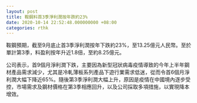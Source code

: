 ```yaml
---
layout: post
title: 鞍鋼料首3季淨利潤按年跌約23%
date: 2020-10-14 22:52:48.000000000 +08:00
categories: rthk
---
```


鞍鋼預期，截至9月底止首3季淨利潤按年下跌約23%，至13.25億元人民幣。至於單計第3季，料盈利按年升近1.8倍，至約8.25億元。

公司表示，首9個月淨利潤下跌，主要因為新型冠狀病毒疫情導致的今年上半年鋼材產品需求減少，尤其是冷軋薄板系列產品下遊行業需求低迷，從而令首6個月淨利潤大幅下降近65%。隨後第3季淨利潤大幅上升，原因是疫情在中國境內逐步受控，市場需求及鋼材價格在第3季相應回升，以及公司採取多項措施，以實現降本增效。
